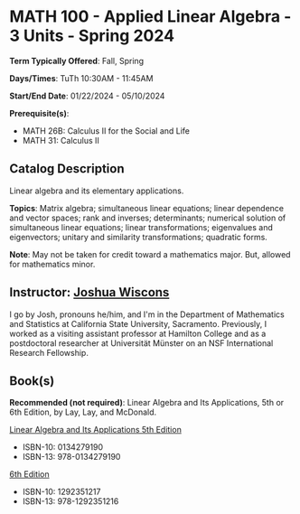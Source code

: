 # MATH 100 - Applied Linear Algebra - 3 Units - Spring 2024

**Term Typically Offered**: Fall, Spring

**Days/Times**: TuTh 10:30AM - 11:45AM

**Start/End Date**: 01/22/2024 - 05/10/2024

**Prerequisite(s)**:

- MATH 26B: Calculus II for the Social and Life
- MATH 31: Calculus II

## Catalog Description

Linear algebra and its elementary applications.

**Topics**: Matrix algebra; simultaneous linear equations; linear dependence
and vector spaces; rank and inverses; determinants; numerical solution of
simultaneous linear equations; linear transformations; eigenvalues and
eigenvectors; unitary and similarity transformations; quadratic forms.

**Note**: May not be taken for credit toward a mathematics major.
But, allowed for mathematics minor.

## Instructor: [Joshua Wiscons](https://webpages.csus.edu/wiscons/)

I go by Josh, pronouns he/him, and I'm in the Department of Mathematics
and Statistics at California State University, Sacramento. Previously,
I worked as a visiting assistant professor at Hamilton College and as
a postdoctoral researcher at Universität Münster on an NSF International
Research Fellowship.

## Book(s)

**Recommended (not required)**:
Linear Algebra and Its Applications, 5th or 6th Edition, by Lay, Lay, and McDonald.

[Linear Algebra and Its Applications 5th Edition](linear_algebra_and_its_applications_5th_edition.pdf)

- ISBN-10: 0134279190
- ISBN-13: 978-0134279190

[6th Edition](https://www.amazon.com/Linear-Algebra-Its-Applications-Global/dp/1292351217/ref=sr_1_1?keywords=Linear+Algebra+and+Its+Applications%2C+Global+Edition&qid=1703239601&s=books&sr=1-1&ufe=app_do%3Aamzn1.fos.18630bbb-fcbb-42f8-9767-857e17e03685)

- ISBN-10: 1292351217
- ISBN-13: 978-1292351216
